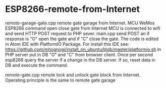 # ESP8266-remote-from-Internet

remote-garage-gate.cpp remote gate garage from Internet.
MCU WeMos ESP8266 command open close gate from Internet
MCU is connected to wifi and send HTTP POST request to PHP sever. 
main.cpp send POST an if response is "O" open the gate and if "C" close the gate.
The code is edited in Atom IDE with PlatformIO Package.
For install this IDE see: https://github.com/mhognogi/install_on_ubuntu/blob/master/platformio.sh
In PHP server put in DB "O" and "C" from browser client.
Once per second esp8266 query the server if a change in the DB server. If so, reset data in DB and execute the command.

remote-gate.cpp remote lock and unlock gate block from Internet.
Operating principle is the same to remote gate garage
